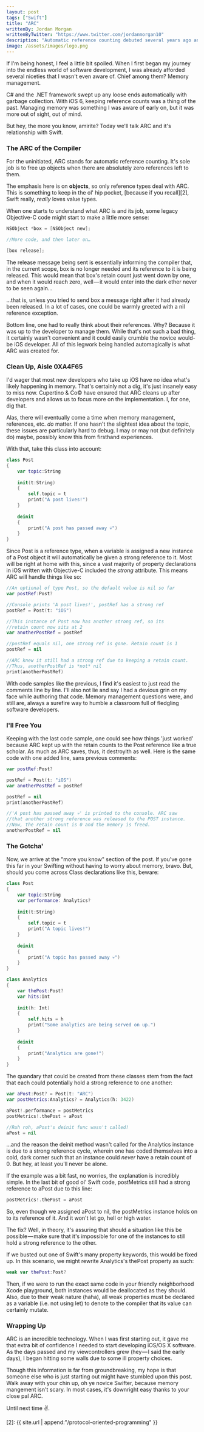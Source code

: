 ```yaml
---
layout: post
tags: ["Swift"]
title: "ARC"
writtenBy: Jordan Morgan
writtenByTwitter: "https://www.twitter.com/jordanmorgan10"
description: "Automatic reference counting debuted several years ago and ushered in a new era of memory management. But, how does it work with Swift?"
image: /assets/images/logo.png
---
```

If I'm being honest, I feel a little bit spoiled. When I first began my journey into the endless world of software development, I was already afforded several niceties that I wasn't even aware of. Chief among them? Memory management.

C# and the .NET framework swept up any loose ends automatically with garbage collection. With iOS 6, keeping reference counts was a thing of the past. Managing memory was something I was aware of early on, but it was more out of sight, out of mind.

But hey, the more you know, amirite? Today we'll talk ARC and it's relationship with Swift.

### The ARC of the Compiler

For the uninitiated, ARC stands for automatic reference counting. It's sole job is to free up objects when there are absolutely zero references left to them.

The emphasis here is on **objects**, so only reference types deal with ARC. This is something to keep in the ol' hip pocket, [because if you recall][2], Swift really, _really_ loves value types.

When one starts to understand what ARC is and its job, some legacy Objective-C code might start to make a little more sense:
```swift 
NSObject *box = [NSObject new];

//More code, and then later on…

[box release];
```
The release message being sent is essentially informing the compiler that, in the current scope, box is no longer needed and its reference to it is being released. This would mean that box's retain count just went down by one, and when it would reach zero, well — it would enter into the dark ether never to be seen again…

…that is, unless you tried to send box a message right after it had already been released. In a lot of cases, one could be warmly greeted with a nil reference exception.

Bottom line, one had to really think about their references. Why? Because it was up to the developer to manage them. While that's not such a bad thing, it certainly wasn't convenient and it could easily crumble the novice would-be iOS developer. All of this legwork being handled automagically is what ARC was created for.

### Clean Up, Aisle 0XA4F65

I'd wager that most new developers who take up iOS have no idea what's likely happening in memory. That's certainly not a dig, it's just insanely easy to miss now. Cupertino & Co© have ensured that ARC cleans up after developers and allows us to focus more on the implementation. I, for one, dig that.

Alas, there will eventually come a time when memory management, references, etc. _do_ matter. If one hasn't the slightest idea about the topic, these issues are particularly hard to debug. I may or may not (but definitely do) maybe, possibly know this from firsthand experiences.

With that, take this class into account:
```swift 
class Post  
{  
    var topic:String
    
    init(t:String)  
    {  
        self.topic = t  
        print("A post lives!")  
    }
    
    deinit  
    {  
        print("A post has passed away 💀")  
    }
}
```
Since Post is a reference type, when a variable is assigned a new instance of a Post object it will automatically be given a strong reference to it. Most will be right at home with this, since a vast majority of property declarations in iOS written with Objective-C included the _strong_ attribute. This means ARC will handle things like so:
```swift 
//An optional of type Post, so the default value is nil so far  
var postRef:Post?

//Console prints 'A post lives!', postRef has a strong ref  
postRef = Post(t: "iOS")

//This instance of Post now has another strong ref, so its  
//retain count now sits at 2  
var anotherPostRef = postRef

//postRef equals nil, one strong ref is gone. Retain count is 1  
postRef = nil

//ARC knew it still had a strong ref due to keeping a retain count.  
//Thus, anotherPostRef is *not* nil  
print(anotherPostRef)
```
With code samples like the previous, I find it's easiest to just read the comments line by line. I'll also not lie and say I had a devious grin on my face while authoring that code. Memory management questions were, and still are, always a surefire way to humble a classroom full of fledgling software developers.

### I'll Free You

Keeping with the last code sample, one could see how things 'just worked' because ARC kept up with the retain counts to the Post reference like a true scholar. As much as ARC saves, thus, it destroyith as well. Here is the same code with one added line, sans previous comments:
```swift 
var postRef:Post?

postRef = Post(t: "iOS")
var anotherPostRef = postRef

postRef = nil
print(anotherPostRef)

//'A post has passed away 💀' is printed to the console. ARC saw   
//that another strong reference was released to the POST instance.  
//Now, the retain count is 0 and the memory is freed.  
anotherPostRef = nil
```
### The Gotcha'

Now, we arrive at the "more you know" section of the post. If you've gone this far in your Swifting without having to worry about memory, bravo. But, should you come across Class declarations like this, beware:
```swift  
class Post  
{  
    var topic:String  
    var performance: Analytics?
    
    init(t:String)  
    {  
        self.topic = t  
        print("A topic lives!")  
    }
    
    deinit  
    {  
        print("A topic has passed away 💀")  
    }  
}

class Analytics  
{  
    var thePost:Post?  
    var hits:Int
    
    init(h: Int)  
    {  
        self.hits = h  
        print("Some analytics are being served on up.")  
    }
    
    deinit  
    {  
        print("Analytics are gone!")  
    }  
}
```
The quandary that could be created from these classes stem from the fact that each could potentially hold a strong reference to one another:
```swift 
var aPost:Post? = Post(t: "ARC")  
var postMetrics:Analytics? = Analytics(h: 3422)

aPost!.performance = postMetrics  
postMetrics!.thePost = aPost

//Ruh roh, aPost's deinit func wasn't called!  
aPost = nil
```
…and the reason the deinit method wasn't called for the Analytics instance is due to a strong reference cycle, wherein one has coded themselves into a cold, dark corner such that an instance could _never_ have a retain count of 0. But hey, at least you'll never be alone.

If the example was a bit fast, no worries, the explanation is incredibly simple. In the last bit of good ol' Swift code, postMetrics still had a strong reference to aPost due to this line:
```swift 
postMetrics!.thePost = aPost
```
So, even though we assigned aPost to nil, the postMetrics instance holds on to its reference of it. And it won't let go, hell or high water.

The fix? Well, in theory, it's assuring that should a situation like this be possible — make sure that it's impossible for one of the instances to still hold a strong reference to the other.

If we busted out one of Swift's many property keywords, this would be fixed up. In this scenario, we might rewrite Analytics's thePost property as such:
```swift  
weak var thePost:Post?
```
Then, if we were to run the exact same code in your friendly neighborhood Xcode playground, both instances would be deallocated as they should. Also, due to their weak nature (haha), all weak properties must be declared as a variable (i.e. not using let) to denote to the compiler that its value can certainly mutate.

### Wrapping Up

ARC is an incredible technology. When I was first starting out, it gave me that extra bit of confidence I needed to start developing iOS/OS X software. As the days passed and my viewcontrollers grew (hey — I said the early days), I began hitting some walls due to some ill property choices.

Though this information is far from groundbreaking, my hope is that someone else who is just starting out might have stumbled upon this post. Walk away with your chin up, oh ye novice Swifter, because memory mangement isn't scary. In most cases, it's downright easy thanks to your close pal ARC.

Until next time ✌️.

[1]: https://cdn-images-1.medium.com/max/1600/1*pGSpbhG_ryw0u_YYJYbE0A.jpeg
[2]: {{ site.url | append:"/protocol-oriented-programming" }}
